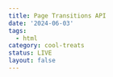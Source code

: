 ```yaml
---
title: Page Transitions API
date: '2024-06-03'
tags:
  - html
category: cool-treats
status: LIVE
layout: false
---
```

